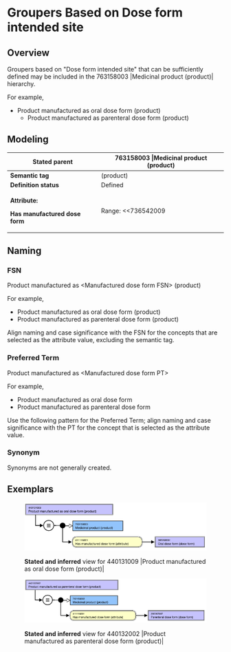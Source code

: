 # Groupers Based on Dose form intended site

## Overview

Groupers based on "Dose form intended site" that can be sufficiently defined may be included in the 763158003 |Medicinal product (product)| hierarchy.

For example,

* Product manufactured as oral dose form (product)
  * Product manufactured as parenteral dose form (product)

## Modeling

| **Stated parent**                                                                    | 763158003 \|Medicinal product (product)                                                                                                                                                                                                                                                                                                                                                                                                                                                                                                                                                            |
| ------------------------------------------------------------------------------------ | -------------------------------------------------------------------------------------------------------------------------------------------------------------------------------------------------------------------------------------------------------------------------------------------------------------------------------------------------------------------------------------------------------------------------------------------------------------------------------------------------------------------------------------------------------------------------------------------------- |
| **Semantic tag**                                                                     | (product)                                                                                                                                                                                                                                                                                                                                                                                                                                                                                                                                                                                          |
| **Definition status**                                                                | Defined                                                                                                                                                                                                                                                                                                                                                                                                                                                                                                                                                                                            |
| <p><strong>Attribute:</strong></p><p><strong>Has manufactured dose form</strong></p> | <p>Range: &#x3C;&#x3C;736542009 |Pharmaceutical dose form (dose form)</p><ul><li>While the allowed range is broader, the |Medicinal product| grouper concepts based on dose form intended site should use sufficiently defined grouper concepts that are descendants of 736542009 |Pharmaceutical dose form (dose form)| representing intended site as attribute values.</li></ul><p>Cardinality: 0..*</p><ul><li>While the allowed range is broader, the |Medicinal product| grouper concepts based on disposition should have one and only one Has manufactured dose form (attribute).</li></ul> |

## Naming

### FSN

Product manufactured as \<Manufactured dose form FSN> (product)

For example,

* Product manufactured as oral dose form (product)
* Product manufactured as parenteral dose form (product)

Align naming and case significance with the FSN for the concepts that are selected as the attribute value, excluding the semantic tag.

### Preferred Term

Product manufactured as \<Manufactured dose form PT>

For example,

* Product manufactured as oral dose form
* Product manufactured as parenteral dose form

Use the following pattern for the Preferred Term; align naming and case significance with the PT for the concept that is selected as the attribute value.&#x20;

### Synonym

Synonyms are not generally created.

## Exemplars

<figure><img src="../../../../../../.gitbook/assets/image (41).png" alt=""><figcaption><p><strong>Stated and inferred</strong> view for 440131009 |Product manufactured as oral dose form (product)|</p></figcaption></figure>

<figure><img src="../../../../../../.gitbook/assets/image (42).png" alt=""><figcaption><p><strong>Stated and inferred</strong> view for 440132002 |Product manufactured as parenteral dose form (product)|</p></figcaption></figure>

<figure><img src="../../../../../../authoring/pharmaceutical-and-biologic-product/images/174690977.png" alt=""><figcaption></figcaption></figure>

